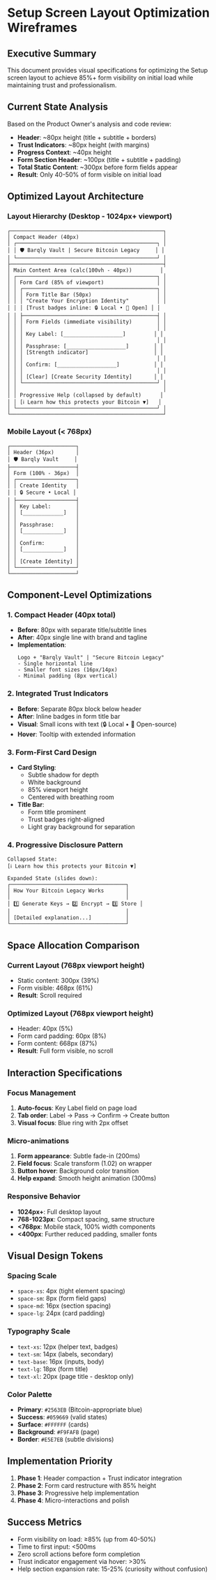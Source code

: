 # Setup Screen Layout Optimization Wireframes

## Executive Summary

This document provides visual specifications for optimizing the Setup screen layout to achieve 85%+ form visibility on initial load while maintaining trust and professionalism.

## Current State Analysis

Based on the Product Owner's analysis and code review:

- **Header**: ~80px height (title + subtitle + borders)
- **Trust Indicators**: ~80px height (with margins)
- **Progress Context**: ~40px height
- **Form Section Header**: ~100px (title + subtitle + padding)
- **Total Static Content**: ~300px before form fields appear
- **Result**: Only 40-50% of form visible on initial load

## Optimized Layout Architecture

### Layout Hierarchy (Desktop - 1024px+ viewport)

```
┌─────────────────────────────────────────────────┐
│ Compact Header (40px)                           │
│ ┌─────────────────────────────────────────────┐ │
│ │ 🛡️ Barqly Vault | Secure Bitcoin Legacy     │ │
│ └─────────────────────────────────────────────┘ │
├─────────────────────────────────────────────────┤
│ Main Content Area (calc(100vh - 40px))         │
│ ┌─────────────────────────────────────────────┐ │
│ │ Form Card (85% of viewport)                 │ │
│ │ ┌───────────────────────────────────────────┐ │
│ │ │ Form Title Bar (50px)                     │ │
│ │ │ "Create Your Encryption Identity"         │ │
│ │ │ [Trust badges inline: 🔒 Local • 📖 Open] │ │
│ │ ├───────────────────────────────────────────┤ │
│ │ │ Form Fields (immediate visibility)        │ │
│ │ │                                           │ │
│ │ │ Key Label: [___________________]         │ │
│ │ │                                           │ │
│ │ │ Passphrase: [___________________]        │ │
│ │ │ [Strength indicator]                     │ │
│ │ │                                           │ │
│ │ │ Confirm: [___________________]           │ │
│ │ │                                           │ │
│ │ │ [Clear] [Create Security Identity]       │ │
│ │ └───────────────────────────────────────────┘ │
│ │                                               │
│ │ Progressive Help (collapsed by default)      │
│ │ [ℹ️ Learn how this protects your Bitcoin ▼]   │
│ └─────────────────────────────────────────────┘ │
└─────────────────────────────────────────────────┘
```

### Mobile Layout (< 768px)

```
┌─────────────────────┐
│ Header (36px)       │
│ 🛡️ Barqly Vault     │
├─────────────────────┤
│ Form (100% - 36px)  │
│ ┌───────────────────┐
│ │ Create Identity   │
│ │ 🔒 Secure • Local │
│ ├───────────────────┤
│ │ Key Label:        │
│ │ [_____________]   │
│ │                   │
│ │ Passphrase:       │
│ │ [_____________]   │
│ │                   │
│ │ Confirm:          │
│ │ [_____________]   │
│ │                   │
│ │ [Create Identity] │
│ └───────────────────┘
└─────────────────────┘
```

## Component-Level Optimizations

### 1. Compact Header (40px total)

- **Before**: 80px with separate title/subtitle lines
- **After**: 40px single line with brand and tagline
- **Implementation**:
  ```
  Logo + "Barqly Vault" | "Secure Bitcoin Legacy"
  - Single horizontal line
  - Smaller font sizes (16px/14px)
  - Minimal padding (8px vertical)
  ```

### 2. Integrated Trust Indicators

- **Before**: Separate 80px block below header
- **After**: Inline badges in form title bar
- **Visual**: Small icons with text (🔒 Local • 📖 Open-source)
- **Hover**: Tooltip with extended information

### 3. Form-First Card Design

- **Card Styling**:
  - Subtle shadow for depth
  - White background
  - 85% viewport height
  - Centered with breathing room
- **Title Bar**:
  - Form title prominent
  - Trust badges right-aligned
  - Light gray background for separation

### 4. Progressive Disclosure Pattern

```
Collapsed State:
[ℹ️ Learn how this protects your Bitcoin ▼]

Expanded State (slides down):
┌─────────────────────────────────────┐
│ How Your Bitcoin Legacy Works       │
│                                     │
│ 1️⃣ Generate Keys → 2️⃣ Encrypt → 3️⃣ Store │
│                                     │
│ [Detailed explanation...]           │
└─────────────────────────────────────┘
```

## Space Allocation Comparison

### Current Layout (768px viewport height)

- Static content: 300px (39%)
- Form visible: 468px (61%)
- **Result**: Scroll required

### Optimized Layout (768px viewport height)

- Header: 40px (5%)
- Form card padding: 60px (8%)
- Form content: 668px (87%)
- **Result**: Full form visible, no scroll

## Interaction Specifications

### Focus Management

1. **Auto-focus**: Key Label field on page load
2. **Tab order**: Label → Pass → Confirm → Create button
3. **Visual focus**: Blue ring with 2px offset

### Micro-animations

1. **Form appearance**: Subtle fade-in (200ms)
2. **Field focus**: Scale transform (1.02) on wrapper
3. **Button hover**: Background color transition
4. **Help expand**: Smooth height animation (300ms)

### Responsive Behavior

- **1024px+**: Full desktop layout
- **768-1023px**: Compact spacing, same structure
- **<768px**: Mobile stack, 100% width components
- **<400px**: Further reduced padding, smaller fonts

## Visual Design Tokens

### Spacing Scale

- `space-xs`: 4px (tight element spacing)
- `space-sm`: 8px (form field gaps)
- `space-md`: 16px (section spacing)
- `space-lg`: 24px (card padding)

### Typography Scale

- `text-xs`: 12px (helper text, badges)
- `text-sm`: 14px (labels, secondary)
- `text-base`: 16px (inputs, body)
- `text-lg`: 18px (form title)
- `text-xl`: 20px (page title - desktop only)

### Color Palette

- **Primary**: `#2563EB` (Bitcoin-appropriate blue)
- **Success**: `#059669` (valid states)
- **Surface**: `#FFFFFF` (cards)
- **Background**: `#F9FAFB` (page)
- **Border**: `#E5E7EB` (subtle divisions)

## Implementation Priority

1. **Phase 1**: Header compaction + Trust indicator integration
2. **Phase 2**: Form card restructure with 85% height
3. **Phase 3**: Progressive help implementation
4. **Phase 4**: Micro-interactions and polish

## Success Metrics

- Form visibility on load: ≥85% (up from 40-50%)
- Time to first input: <500ms
- Zero scroll actions before form completion
- Trust indicator engagement via hover: >30%
- Help section expansion rate: 15-25% (curiosity without confusion)
